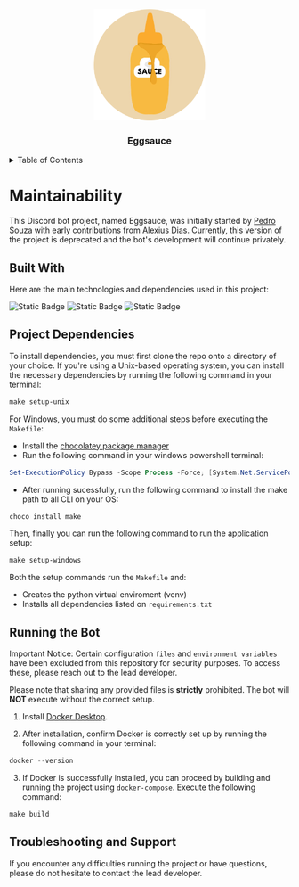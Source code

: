 <div align="center">
    <img src="image-1.png" alt="Logo" width="200" height="200">
    <h3 align="center">Eggsauce</h3>
</div>

<details>
  <summary>Table of Contents</summary>
  <ol>
    <li><a href="#maintainability">Maintainability</a></li>
    <li><a href="#built-with">Built With</a></li>
    <li><a href="#project-dependencies">Project Dependencies</a></li>
    <li><a href="#running-the-bot">Running the Bot</a></li>
    <li><a href="#troubleshooting-and-support">Troubleshooting and Support</a></li>
  </ol>
</details>

# Maintainability

This Discord bot project, named Eggsauce, was initially started by [Pedro Souza](https://github.com/Pedro05Souza) with early contributions from [Alexius Dias](https://github.com/AlexiusMD). Currently, this version of the project is deprecated and the bot's development will continue privately.

## Built With

Here are the main technologies and dependencies used in this project:

![Static Badge](https://img.shields.io/badge/discord.py-7289DA?style=for-the-badge&logo=discord&logoColor=white)
![Static Badge](https://img.shields.io/badge/MongoDB%20(Motor)-47a248?style=for-the-badge&logo=mongodb&logoColor=white)
![Static Badge](https://img.shields.io/badge/numpy-blue?style=for-the-badge&logo=numpy)


## Project Dependencies

To install dependencies, you must first clone the repo onto a directory of your choice. If you're using a Unix-based operating system, you can install the necessary dependencies by running the following command in your terminal:

```powershell
make setup-unix
```

For Windows, you must do some additional steps before executing the `Makefile`:
- Install the [chocolatey package manager](https://chocolatey.org/install) 
- Run the following command in your windows powershell terminal:
```powershell
Set-ExecutionPolicy Bypass -Scope Process -Force; [System.Net.ServicePointManager]::SecurityProtocol = [System.Net.ServicePointManager]::SecurityProtocol -bor 3072; iex ((New-Object System.Net.WebClient).DownloadString('https://community.chocolatey.org/install.ps1'))
```
- After running sucessfully, run the following command to install the make path to all CLI on your OS:

```powershell
choco install make
```

Then, finally you can run the following command to run the application setup:

```powershell
make setup-windows
```

Both the setup commands run the `Makefile` and:
* Creates the python virtual enviroment (venv)
* Installs all dependencies listed on `requirements.txt`

## Running the Bot

Important Notice: Certain configuration `files` and `environment variables` have been excluded from this repository for security purposes. To access these, please reach out to the lead developer.

Please note that sharing any provided files is **strictly** prohibited. The bot will **NOT** execute without the correct setup.

1. Install [Docker Desktop](https://www.docker.com/products/docker-desktop.).

2. After installation, confirm Docker is correctly set up by running the following command in your terminal:

```powershell
docker --version
```

3. If Docker is successfully installed, you can proceed by building and running the project using `docker-compose`. Execute the following command:

```powershell
make build
```

## Troubleshooting and Support

If you encounter any difficulties running the project or have questions, please do not hesitate to contact the lead developer. 
